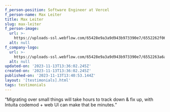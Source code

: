 ```yaml
---
f_person-position: Software Engineer at Vercel
f_person-name: Max Leiter
title: Max Leiter
slug: max-leiter
f_person-image:
  url: >-
    https://uploads-ssl.webflow.com/65428e9a3a9d943b973390e7/6552262f062cefd83373f412_max-leiter.jpeg
  alt: null
f_company-logo:
  url: >-
    https://uploads-ssl.webflow.com/65428e9a3a9d943b973390e7/6552263a6a29c562dc46e8fc_vercel-logo.png
  alt: null
updated-on: '2023-11-13T13:36:02.245Z'
created-on: '2023-11-13T13:36:02.245Z'
published-on: '2023-11-13T13:40:53.144Z'
layout: '[testimonials].html'
tags: testimonials
---
```


“Migrating over small things will take hours to track down & fix up, with Intuita codemod + web Ul can make that be minutes.”

